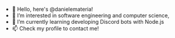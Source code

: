 - 👋 Hello, here's @danielemateria!
- 👀 I’m interested in software engineering and computer science,
- 🌱 I’m currently learning developing Discord bots with Node.js
- 📫 Check my profile to contact me!

<!---
  // ////          //              //
  //     ///       //  //      //  //
  //        //     //    //  //    //
  //        //     //      //      //
  //        //     //              //
  //     ///       //              //
  // ////          //              //
--->
